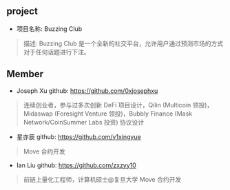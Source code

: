 ## project
- 项目名称: Buzzing Club
> 描述: Buzzing Club 是一个全新的社交平台，允许用户通过预测市场的方式对于任何话题进行下注。


## Member
- Joseph Xu  github: https://github.com/0xjosephxu
> 连续创业者，参与过多次创新 DeFi 项目设计，Qilin (Multicoin 领投)，Midaswap (Foresight Venture 领投)，Bubbly Finance (Mask Network/CoinSummer Labs 投资)
> 协议设计

- 星亦辰  github: https://github.com/v1xingyue
> Move 合约开发

- Ian Liu  github: https://github.com/zxzyy10
> 前链上量化工程师，计算机硕士@复旦大学
> Move 合约开发
